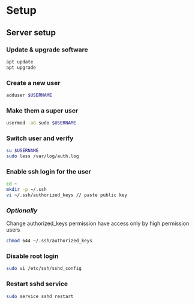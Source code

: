 # Setup

## Server setup

### Update & upgrade software

```sh
apt update
apt upgrade
```

### Create a new user

```sh
adduser $USERNAME
```

### Make them a super user

```sh
usermod -aG sudo $USERNAME
```

### Switch user and verify

```sh
su $USERNAME
sudo less /var/log/auth.log
```

### Enable ssh login for the user

```sh
cd ~
mkdir -p ~/.ssh
vi ~/.ssh/authorized_keys // paste public key
```

### _Optionally_

Change authorized_keys permission have access only by high permission users

```sh
chmod 644 ~/.ssh/authorized_keys
```

### Disable root login

```sh
sudo vi /etc/ssh/sshd_config
```

### Restart sshd service

```sh
sudo service sshd restart
```
